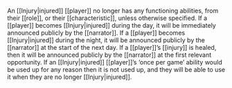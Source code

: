 An [[Injury|injured]] [[player]] no longer has any functioning abilities, from their [[role]], or their [[characteristic]], unless otherwise specified.
If a [[player]] becomes [[Injury|injured]] during the day, it will be immediately announced publicly by the [[narrator]]. If a [[player]] becomes [[Injury|injured]] during the night, it will be announced publicly by the [[narrator]] at the start of the next day.
If a [[player]]’s [[injury]] is healed, then it will be announced publicly by the [[narrator]] at the first relevant opportunity.
If an [[Injury|injured]] [[player]]’s ‘once per game’ ability would be used up for any reason then it is not used up, and they will be able to use it when they are no longer [[Injury|injured]].